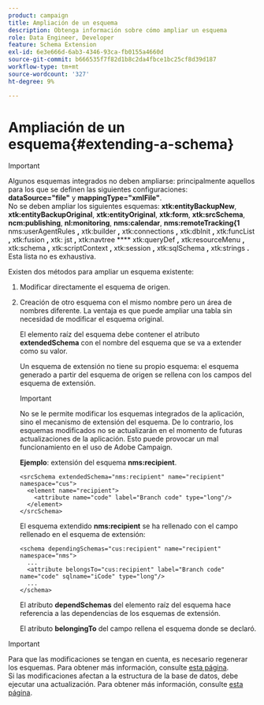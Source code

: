 ```yaml
---
product: campaign
title: Ampliación de un esquema
description: Obtenga información sobre cómo ampliar un esquema
role: Data Engineer, Developer
feature: Schema Extension
exl-id: 6e3e666d-6ab3-4346-93ca-fb0155a4660d
source-git-commit: b666535f7f82d1b8c2da4fbce1bc25cf8d39d187
workflow-type: tm+mt
source-wordcount: '327'
ht-degree: 9%

---
```


# Ampliación de un esquema{#extending-a-schema}

>[!IMPORTANT]
>
>Algunos esquemas integrados no deben ampliarse: principalmente aquellos para los que se definen las siguientes configuraciones:\
>**dataSource=&quot;file&quot;** y **mappingType=&quot;xmlFile&quot;**.\
>No se deben ampliar los siguientes esquemas: **xtk:entityBackupNew**, **xtk:entityBackupOriginal**, **xtk:entityOriginal**, **xtk:form**, **xtk:srcSchema**, **ncm:publishing**, **nl:monitoring**, **nms:calendar**, **nms:remoteTracking{1** nms:userAgentRules **,** xtk:builder **,** xtk:connections **,** xtk:dbInit **,** xtk:funcList **,** xtk:fusion **,** xtk: jst **,** xtk:navtree **** xtk:queryDef **,** xtk:resourceMenu **,** xtk:schema **,** xtk:scriptContext **,** xtk:session **,** xtk:sqlSchema **,** xtk:strings **.**
>Esta lista no es exhaustiva.

Existen dos métodos para ampliar un esquema existente:

1. Modificar directamente el esquema de origen.
1. Creación de otro esquema con el mismo nombre pero un área de nombres diferente. La ventaja es que puede ampliar una tabla sin necesidad de modificar el esquema original.

   El elemento raíz del esquema debe contener el atributo **extendedSchema** con el nombre del esquema que se va a extender como su valor.

   Un esquema de extensión no tiene su propio esquema: el esquema generado a partir del esquema de origen se rellena con los campos del esquema de extensión.

   >[!IMPORTANT]
   >
   >No se le permite modificar los esquemas integrados de la aplicación, sino el mecanismo de extensión del esquema. De lo contrario, los esquemas modificados no se actualizarán en el momento de futuras actualizaciones de la aplicación. Esto puede provocar un mal funcionamiento en el uso de Adobe Campaign.

   **Ejemplo**: extensión del esquema **nms:recipient**.

   ```
   <srcSchema extendedSchema="nms:recipient" name="recipient" namespace="cus">
     <element name="recipient">
       <attribute name="code" label="Branch code" type="long"/>
     </element>
   </srcSchema>
   ```

   El esquema extendido **nms:recipient** se ha rellenado con el campo rellenado en el esquema de extensión:

   ```
   <schema dependingSchemas="cus:recipient" name="recipient" namespace="nms">
     ...
     <attribute belongsTo="cus:recipient" label="Branch code" name="code" sqlname="iCode" type="long"/>
     ...
   </schema>
   ```

   El atributo **dependSchemas** del elemento raíz del esquema hace referencia a las dependencias de los esquemas de extensión.

   El atributo **belongingTo** del campo rellena el esquema donde se declaró.

>[!IMPORTANT]
>
>Para que las modificaciones se tengan en cuenta, es necesario regenerar los esquemas. Para obtener más información, consulte [esta página](../../configuration/using/regenerating-schemas.md).\
>Si las modificaciones afectan a la estructura de la base de datos, debe ejecutar una actualización. Para obtener más información, consulte [esta página](../../configuration/using/updating-the-database-structure.md).
